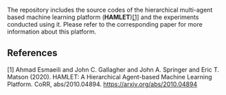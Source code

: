The repository includes the source codes of the hierarchical multi-agent based machine learning platform (**HAMLET**)[[1]](#1) and the experiments conducted using it. Please refer to the corresponding paper for more information about this platform.

## References
<a id="1">[1]</a> 
Ahmad Esmaeili and John C. Gallagher and John A. Springer and Eric T. Matson (2020). 
HAMLET: A Hierarchical Agent-based Machine Learning Platform. 
CoRR, abs/2010.04894. https://arxiv.org/abs/2010.04894
